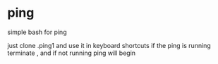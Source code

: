 # ping
simple bash for ping

just clone .ping1 and use it in keyboard shortcuts
if the ping is running  terminate , and if not running ping will begin

